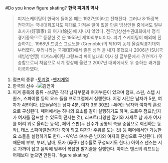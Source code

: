 #Do you know figure skating?
**한국 피겨의 역사**
>피겨스케이팅이 한국에 들어온 때는 1927년이라고 전해진다. 그러나 8·15광복 전까지는 
국내대회조차도 제대로 가져본 일이 없을 만큼 빙상인들 중에서도 일부 호사가(好事家)
의 여기(餘技)에 지나지 않았다. 전국빙상선수권대회에서 정식 경기종목으로 등장한 것
은 1955년 제10회부터이다. 피겨 스케이팅이 해외에 진출하기는 1968년 프랑스 그르노블
(Grenoble)의 제10회 동계 올림픽경기대회부터였다. 우리나라는 국제대회에서 좋은 성적
을 내지 못했으나 2006년 ISU(국제빙상연맹) 피겨스케이팅 그랑프리 파이널대회 여자 싱
글부문에서 *김연아*가 우승함으로써 처음으로 세계 정상에 올랐고 2007년 대회에서도 우
승하는 쾌거를 이룩하였다.

1. 점프의 종류
-[토계열](http://blog.daum.net/psjhome/50)
-[엣지게열](http://blog.daum.net/psjhome/51)
2. 한국의 선수
-![김연아](http://kinimage.naver.net/20150213_184/1423833932417nuE3T_JPEG/Hoyt-2009-0204.jpg?type=w620)
3. 피겨 종목의 종류
-*싱글*은 각각 남자부문과 여자부문이 있으며 점프, 스핀, 스텝 시퀀스, 스파이럴 등의 요소
들을 프로그램에서 실행한다. 지정 시간은 남자가 5분, 여자가 4분이다. (오늘날에는 남자
4분, 여자 3분 30초)
-*페어*는 남자와 여자의 혼성으로 구성된다. 페어에서는 하나의 요소를 같이 실행하기도 하며, 
드로우 점프(남자가 여자를 점프할 수 있도록 던지는 것), 리프트(다양한 잡기와 자세로 남
자가 여자를 머리 위로 올리는 동작), 페어 스핀(두 선수가 공통의 축을 중심으로 회전하는
동작), 데스 스파이럴(남자가 축이 되고 여자가 주위를 도는 것) 등 페어에서만 가능한 요
소들을 실행하기도 한다.
-*아이스 댄싱*-은 남자와 여자의 혼성으로 구성된다. (이 때문에 부부, 부녀, 남매, 모자 (母子) 
선수들로 구성되기도 한다.) 아이스 댄스는 서로 가까이 잡고 음악에 맞추어 복잡한 발기술을
실행한다. 아이스 댄스의 리프트는 어깨보다 높으면 안된다.
\`figure skating\`

